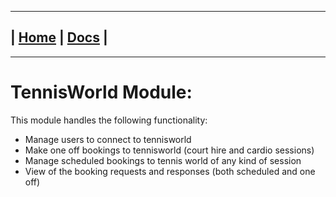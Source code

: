 ---------------------------------------------------------------
| [Home](/README.md) | [Docs](/docs/README.md) |
---------------------------------------------------------------

*********************

# TennisWorld Module:

This module handles the following functionality:

* Manage users to connect to tennisworld
* Make one off bookings to tennisworld (court hire and cardio sessions)
* Manage scheduled bookings to tennis world of any kind of session
* View of the booking requests and responses (both scheduled and one off)
